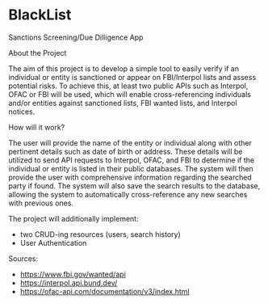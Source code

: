 # BlackList
Sanctions Screening/Due Dilligence App

About the Project

The aim of this project is to develop a simple tool to easily verify if an individual or entity is sanctioned or appear on FBI/Interpol lists and assess potential risks. To achieve this, at least two public APIs such as Interpol, OFAC or FBI will be used, which will enable cross-referencing individuals and/or entities against sanctioned lists, FBI wanted lists, and Interpol notices.

How will it work?

The user will provide the name of the entity or individual along with other pertinent details such as date of birth or address. These details will be utilized to send API requests to Interpol, OFAC, and FBI to determine if the individual or entity is listed in their public databases. The system will then provide the user with comprehensive information regarding the searched party if found. The system will also save the search results to the database, allowing the system to automatically cross-reference any new searches with previous ones. 

The project will additionally implement:
  - two CRUD-ing resources (users, search history)
  - User Authentication

Sources:
  - https://www.fbi.gov/wanted/api
  - https://interpol.api.bund.dev/
  - https://ofac-api.com/documentation/v3/index.html 

